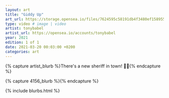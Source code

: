 ```yaml
---
layout: art
title: "Giddy Up"
art_url: https://storage.opensea.io/files/7624595c58191db4f3480ef1589551e6.mp4
type: video # image | video
artist: tonybabel
artist_url: https://opensea.io/accounts/tonybabel
year: 2021
edition: 1 of 1
date: 2021-03-20 00:03:00 +0200
categories: art
---
```



{% capture artist_blurb %}There's a new sheriff in town! 🤠🐴{% endcapture %}

{% capture 4156_blurb %}{% endcapture %}


{% include blurbs.html %}
		